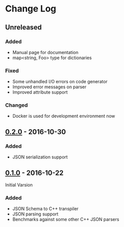 # Change Log

## Unreleased

### Added

- Manual page for documentation
- map<string, Foo> type for dictionaries

### Fixed

- Some unhandled I/O errors on code generator
- Improved error messages on parser
- Improved attribute support

### Changed

- Docker is used for development environment now

## [0.2.0] - 2016-10-30

### Added

- JSON serialization support

## [0.1.0] - 2016-10-22

Initial Varsion

### Added

- JSON Schema to C++ transpiler
- JSON parsing support
- Benchmarks against some other C++ JSON parsers


[0.1.0]: https://github.com/mserdarsanli/QuantumJson/releases/tag/v0.1.0
[0.2.0]: https://github.com/mserdarsanli/QuantumJson/releases/tag/v0.2.0
